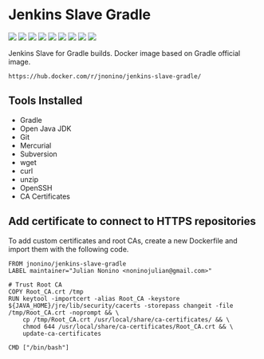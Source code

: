 # Jenkins Slave Gradle

[![](https://img.shields.io/docker/pulls/jnonino/jenkins-slave-gradle.svg)](https://hub.docker.com/r/jnonino/jenkins-slave-gradle/)
[![](hhttps://img.shields.io/docker/build/jnonino/jenkins-slave-gradle)](https://hub.docker.com/r/jnonino/jenkins-slave-gradle/)
[![](https://img.shields.io/docker/automated/jnonino/jenkins-slave-gradle)](https://hub.docker.com/r/jnonino/jenkins-slave-gradle/)
[![](https://img.shields.io/docker/stars/jnonino/jenkins-slave-gradle)](https://hub.docker.com/r/jnonino/jenkins-slave-gradle/)
[![](https://img.shields.io/github/license/cn-cicd/jenkins-slave-gradle)](https://github.com/cn-cicd/jenkins-slave-gradle)
[![](https://img.shields.io/github/issues/cn-cicd/jenkins-slave-gradle)](https://github.com/cn-cicd/jenkins-slave-gradle)
[![](https://img.shields.io/github/issues-closed/cn-cicd/jenkins-slave-gradle)](https://github.com/cn-cicd/jenkins-slave-gradle)
[![](https://img.shields.io/github/languages/code-size/cn-cicd/jenkins-slave-gradle)](https://github.com/cn-cicd/jenkins-slave-gradle)
[![](https://img.shields.io/github/repo-size/cn-cicd/jenkins-slave-gradle)](https://github.com/cn-cicd/jenkins-slave-gradle)

Jenkins Slave for Gradle builds. Docker image based on Gradle official image.

	https://hub.docker.com/r/jnonino/jenkins-slave-gradle/

## Tools Installed ##

- Gradle
- Open Java JDK
- Git
- Mercurial
- Subversion
- wget
- curl
- unzip
- OpenSSH
- CA Certificates

## Add certificate to connect to HTTPS repositories

To add custom certificates and root CAs, create a new Dockerfile and import them with the following code.

	FROM jnonino/jenkins-slave-gradle
	LABEL maintainer="Julian Nonino <noninojulian@gmail.com>"

	# Trust Root CA
	COPY Root_CA.crt /tmp
	RUN keytool -importcert -alias Root_CA -keystore ${JAVA_HOME}/jre/lib/security/cacerts -storepass changeit -file /tmp/Root_CA.crt -noprompt && \
		cp /tmp/Root_CA.crt /usr/local/share/ca-certificates/ && \
		chmod 644 /usr/local/share/ca-certificates/Root_CA.crt && \
		update-ca-certificates

	CMD ["/bin/bash"]
